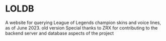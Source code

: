 # LOLDB 
A website for querying League of Legends champion skins and voice lines, as of June 2023. 
old version 
Special thanks to ZRX for contributing to the backend server and database aspects of the project
